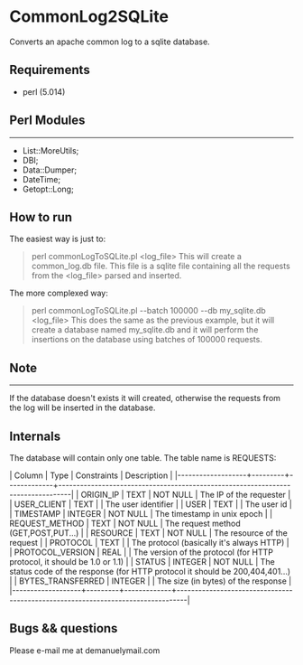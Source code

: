 CommonLog2SQLite
================

Converts an apache common log to a sqlite database.

Requirements
------------
* perl (5.014)

Perl Modules
------------
------------
* List::MoreUtils;
* DBI;
* Data::Dumper;
* DateTime;
* Getopt::Long;

How to run
----------



The easiest way is just to:
> perl commonLogToSQLite.pl <log_file>
This will create a common_log.db file. This file is a sqlite file containing all the requests
from the <log_file> parsed and inserted. 

The more complexed way:
> perl commonLogToSQLite.pl --batch 100000 --db my_sqlite.db <log_file>
This does the same as the previous example, but it will create a database named my_sqlite.db and
it will perform the insertions on the database using batches of 100000 requests.

Note
----
----
If the database doesn't exists it will created, otherwise
the requests from the log will be inserted in the database.



Internals
---------

The database will contain only one table. The table name is REQUESTS:

| Column            | Type    | Constraints | Description                                                                     |
|-------------------+---------+-------------+---------------------------------------------------------------------------------|
| ORIGIN_IP         | TEXT    | NOT NULL    | The IP of the requester                                                         |
| USER_CLIENT       | TEXT    |             | The user identifier                                                             |
| USER              | TEXT    |             | The user id                                                                     |
| TIMESTAMP         | INTEGER | NOT NULL    | The timestamp in unix epoch                                                     |
| REQUEST_METHOD    | TEXT    | NOT NULL    | The request method (GET,POST,PUT...)                                            |
| RESOURCE          | TEXT    | NOT NULL    | The resource of the request                                                     |
| PROTOCOL          | TEXT    |             | The protocol (basically it's always HTTP)                                       |
| PROTOCOL_VERSION  | REAL    |             | The version of the protocol (for HTTP protocol, it should be 1.0 or 1.1)        |
| STATUS            | INTEGER | NOT NULL    | The status code of the response (for HTTP protocol it should be 200,404,401...) |
| BYTES_TRANSFERRED | INTEGER |             | The size (in bytes) of the response                                             |
|-------------------+---------+-------------+---------------------------------------------------------------------------------|


Bugs && questions
-----------------

Please e-mail me at demanuel<at>ymail.com
